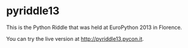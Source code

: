 pyriddle13
==========

This is the Python Riddle that was held at EuroPython 2013 in Florence.

You can try the live version at <http://pyriddle13.pycon.it>.
